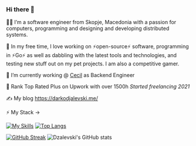### Hi there 👋

 👨‍💻 I’m a software engineer from Skopje, Macedonia with a passion for computers, programming and designing and developing distributed systems.
 
🌱 In my free time, I love working on ⚡open-source⚡ software, programming in ⚡Go⚡ as well as dabbling with the latest tools and technologies, and testing new stuff out on my pet projects. I am also a competitive gamer. 
 
 🔭 I’m currently working @ [Cecil](https://www.cecil.earth) as Backend Engineer 

 🔭 Rank Top Rated Plus on Upwork with over 1500h *Started freelancing 2021*
 
✍️ My blog https://darkodjalevski.me/ 

 ⚡ My Stack -> 
 
 [![My Skills](https://skillicons.dev/icons?i=go,aws,gcp,cloudflare,kubernetes,postgres,grafana,githubactions&perline=4)](https://skillicons.dev) [![Top Langs](https://github-readme-stats.vercel.app/api/top-langs/?username=Dzalevski&layout=compact)](https://github.com/anuraghazra/github-readme-stats)

[![GitHub Streak](https://streak-stats.demolab.com?user=Dzalevski&theme=dark)](https://git.io/streak-stats)  ![Dzalevski's GitHub stats](https://github-readme-stats.vercel.app/api?username=Dzalevski&show_icons=true&theme=transparent)
<!--https://darkodjalevski.me/
**Dzalevski/Dzalevski** is a ✨ _special_ ✨ repository because its `README.md` (this file) appears on your GitHub profile.

Here are some ideas to get you started:

- 🔭 I’m currently working on ...
- 🌱 I’m currently learning ...
- 👯 I’m looking to collaborate on ...
- 🤔 I’m looking for help with ...
- 💬 Ask me about ...
- 📫 How to reach me: ...
- 😄 Pronouns: ...
- ⚡ Fun fact: ...
-->
